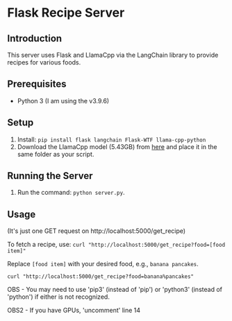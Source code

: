 # Flask Recipe Server

## Introduction
This server uses Flask and LlamaCpp via the LangChain library to provide recipes for various foods.

## Prerequisites
- Python 3 (I am using the v3.9.6)

## Setup
1. Install: `pip install flask langchain Flask-WTF llama-cpp-python`
2. Download the LlamaCpp model (5.43GB) from [here](https://huggingface.co/TheBloke/Orca-2-13B-GGUF/blob/main/orca-2-13b.Q2_K.gguf) and place it in the same folder as your script.

## Running the Server
1. Run the command: `python server.py`.

## Usage 
(It's just one GET request on http://localhost:5000/get_recipe)

To fetch a recipe, use:
`curl "http://localhost:5000/get_recipe?food=[food item]"`

Replace `[food item]` with your desired food, e.g., `banana pancakes`.

`curl "http://localhost:5000/get_recipe?food=banana%pancakes"`

OBS - You may need to use 'pip3' (instead of 'pip') or 'python3' (instead of 'python') if either is not recognized. 

OBS2 - If you have GPUs, 'uncomment' line 14